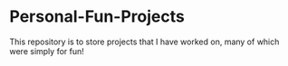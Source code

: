 # Personal-Fun-Projects
This repository is to store projects that I have worked on, many of which were simply for fun!
